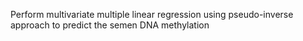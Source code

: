 Perform multivariate multiple linear regression using pseudo-inverse approach to predict the semen DNA methylation
